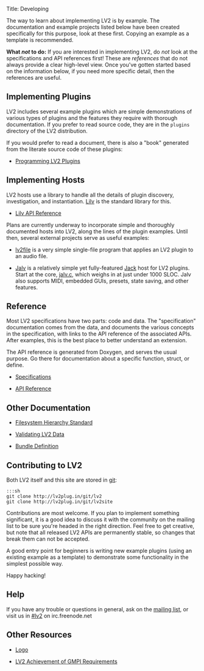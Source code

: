 Title: Developing

The way to learn about implementing LV2 is by example.  The documentation and
example projects listed below have been created specifically for this purpose,
look at these first.  Copying an example as a template is recommended.


**What *not* to do:** If you are interested in implementing LV2, do *not* look
at the specifications and API references first!  These are *references* that do
not always provide a clear high-level view.  Once you've gotten started based
on the information below, if you need more specific detail, then the references
are useful.


## Implementing Plugins

LV2 includes several example plugins which are simple demonstrations of various
types of plugins and the features they require with thorough documentation.  If
you prefer to read source code, they are in the `plugins` directory of the LV2
distribution.

If you would prefer to read a document, there is also a "book" generated from
the literate source code of these plugins:

* [Programming LV2 Plugins](http://lv2plug.in/book)


## Implementing Hosts

LV2 hosts use a library to handle all the details of plugin discovery,
investigation, and instantiation.  [Lilv](http://drobilla.net/software/lilv) is
the standard library for this.

* [Lilv API Reference](http://drobilla.net/docs/lilv/)

Plans are currently underway to incorporate simple and thoroughly documented hosts into LV2, along the lines of the plugin
examples.  Until then, several external projects serve as useful examples:

* [lv2file](https://github.com/jeremysalwen/lv2file) is a very simple
  single-file program that applies an LV2 plugin to an audio file.

* [Jalv](http://drobilla.net/software/jalv) is a relatively simple yet
  fully-featured [Jack](http://jackaudio.org) host for LV2 plugins.  Start at
  the core, [jalv.c](http://dev.drobilla.net/browser/trunk/jalv/src/jalv.c),
  which weighs in at just under 1000 SLOC.  Jalv also supports MIDI, embedded
  GUIs, presets, state saving, and other features.


## Reference

Most LV2 specifications have two parts: code and data.  The "specification"
documentation comes from the data, and documents the various concepts in the
specification, with links to the API reference of the associated APIs.  After
examples, this is the best place to better understand an extension.

The API reference is generated from Doxygen, and serves the usual purpose.  Go
there for documentation about a specific function, struct, or define.

* [Specifications](http://lv2plug.in/ns)

* [API Reference](http://lv2plug.in/doc/html)


## Other Documentation

* [Filesystem Hierarchy Standard](filesystem-hierarchy-standard.html)

* [Validating LV2 Data](validating-lv2-data.html)

* [Bundle Definition](bundle-definition.html)


## Contributing to LV2

Both LV2 itself and this site are stored in [git](http://lv2plug.in/git):

    :::sh
    git clone http://lv2plug.in/git/lv2
    git clone http://lv2plug.in/git/lv2site

Contributions are most welcome.  If you plan to implement something
significant, it is a good idea to discuss it with the community on the mailing
list to be sure you're headed in the right direction.  Feel free to get
creative, but note that all released LV2 APIs are permanently stable, so
changes that break them can not be accepted.

A good entry point for beginners is writing new example plugins (using an
existing example as a template) to demonstrate some functionality in the
simplest possible way.

Happy hacking!


## Help

If you have any trouble or questions in general, ask on the
[mailing list](http://lists.lv2plug.in/listinfo.cgi/devel-lv2plug.in), or visit
us in [#lv2](http://webchat.freenode.net/?channels=lv2) on irc.freenode.net


## Other Resources

* [Logo](http://lv2plug.in/logo)

* [LV2 Achievement of GMPI Requirements](http://lv2plug.in/gmpi.html)
